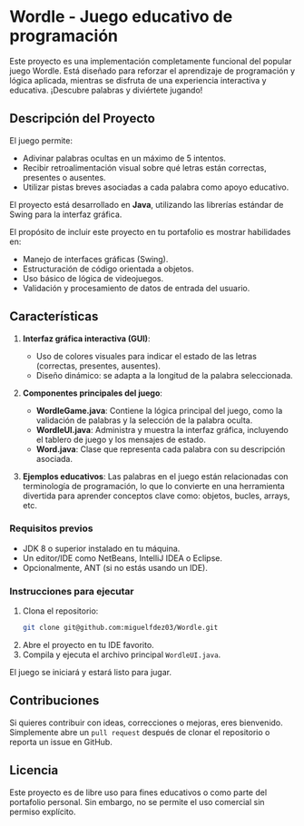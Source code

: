 # Wordle - Juego educativo de programación

Este proyecto es una implementación completamente funcional del popular juego Wordle. Está diseñado para reforzar el aprendizaje de programación y lógica aplicada, mientras se disfruta de una experiencia interactiva y educativa. ¡Descubre palabras y diviértete jugando!

## Descripción del Proyecto

El juego permite:
- Adivinar palabras ocultas en un máximo de 5 intentos.
- Recibir retroalimentación visual sobre qué letras están correctas, presentes o ausentes.
- Utilizar pistas breves asociadas a cada palabra como apoyo educativo.

El proyecto está desarrollado en **Java**, utilizando las librerías estándar de Swing para la interfaz gráfica.

El propósito de incluir este proyecto en tu portafolio es mostrar habilidades en:
- Manejo de interfaces gráficas (Swing).
- Estructuración de código orientada a objetos.
- Uso básico de lógica de videojuegos.
- Validación y procesamiento de datos de entrada del usuario.

## Características

1. **Interfaz gráfica interactiva (GUI)**:
   - Uso de colores visuales para indicar el estado de las letras (correctas, presentes, ausentes).
   - Diseño dinámico: se adapta a la longitud de la palabra seleccionada.

2. **Componentes principales del juego**:
   - **WordleGame.java**:
     Contiene la lógica principal del juego, como la validación de palabras y la selección de la palabra oculta.
   - **WordleUI.java**: 
     Administra y muestra la interfaz gráfica, incluyendo el tablero de juego y los mensajes de estado.
   - **Word.java**:
     Clase que representa cada palabra con su descripción asociada.

3. **Ejemplos educativos**:
   Las palabras en el juego están relacionadas con terminología de programación, lo que lo convierte en una herramienta divertida para aprender conceptos clave como: objetos, bucles, arrays, etc.


### Requisitos previos
- JDK 8 o superior instalado en tu máquina.
- Un editor/IDE como NetBeans, IntelliJ IDEA o Eclipse.
- Opcionalmente, ANT (si no estás usando un IDE).

### Instrucciones para ejecutar
1. Clona el repositorio:
   ```bash
   git clone git@github.com:miguelfdez03/Wordle.git
   ```
2. Abre el proyecto en tu IDE favorito.
3. Compila y ejecuta el archivo principal `WordleUI.java`.

El juego se iniciará y estará listo para jugar.

## Contribuciones

Si quieres contribuir con ideas, correcciones o mejoras, eres bienvenido. Simplemente abre un `pull request` después de clonar el repositorio o reporta un issue en GitHub.

## Licencia

Este proyecto es de libre uso para fines educativos o como parte del portafolio personal. Sin embargo, no se permite el uso comercial sin permiso explícito.
